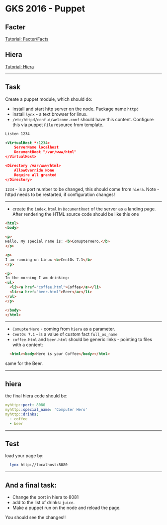 # GKS 2016 - Puppet

## Facter

[Tutorial: Facter/Facts](./facter/README.md)

## Hiera

[Tutorial: Hiera](./hiera/README.md)

---

## Task

Create a puppet module, which should do:

 * install and start http server on the node. Package name `httpd`
 * install `lynx` - a text browser for linux.
 * `/etc/httpd/conf.d/welcome.conf` should have this content. Configure this via puppet `File` resource from template.

```xml
Listen 1234

<VirtualHost *:1234>
    ServerName localhost
    DocumentRoot "/var/www/html"
</VirtualHost>

<Directory /var/www/html>
    AllowOverride None
    Require all granted
</Directory>

```
`1234` - is a port number to be changed, this should come from `hiera`. Note - httpd needs to be restarted, if configuration changes!

---

 * create the `index.html` in `DocumentRoot` of the server as a landing page.
 After rendering the HTML source code should be like this one

```html
<html>
<body>

<p>
Hello, My special name is: <b>ComupterHero.</b>
</p>

<p>
I am running on Linux <b>CentOs 7.1</b>
</p>

<p>
In the morning I am drinking:
<ul>
  <li><a href="coffee.html">Coffee</a></li>
  <li><a href="beer.html">Beer</a></li>
</ul>
</p>

</body>
</html>

```

---

* `ComupterHero` - coming from `hiera` as a parameter.
* `CentOs 7.1` - is a value of custom fact `full_os_name`
* `coffee.html` and `beer.html` should be generic links - pointing to files with a content:


```html
  <html><body>Here is your Coffee</body></html>
```

same for the Beer.

---

## hiera

the final hiera code should be:

```yaml
myhttp::port: 8080
myhttp::special_name: 'Computer Hero'
myhttp::drinks:
  - coffee
  - beer
```

---

## Test

load your page by:

 ```bash
   lynx http://localhost:8080
 ```

---

##  And a final task:

* Change the port in hiera to 8081
* add to the list of drinks: `juice`.
* Make a puppet run on the node and reload the page.

You should see the changes!!
